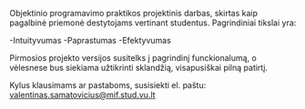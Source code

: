 Objektinio programavimo praktikos projektinis darbas, skirtas kaip pagalbinė priemonė destytojams vertinant studentus. Pagrindiniai tikslai yra:

-Intuityvumas
-Paprastumas
-Efektyvumas

Pirmosios projekto versijos susitelks į pagrindinį funckionalumą, o vėlesnese bus siekiama užtikrinti sklandžią, visapusiškai pilną patirtį.

Kylus klausimams ar pastaboms, susisiekti el. paštu: valentinas.samatovicius@mif.stud.vu.lt